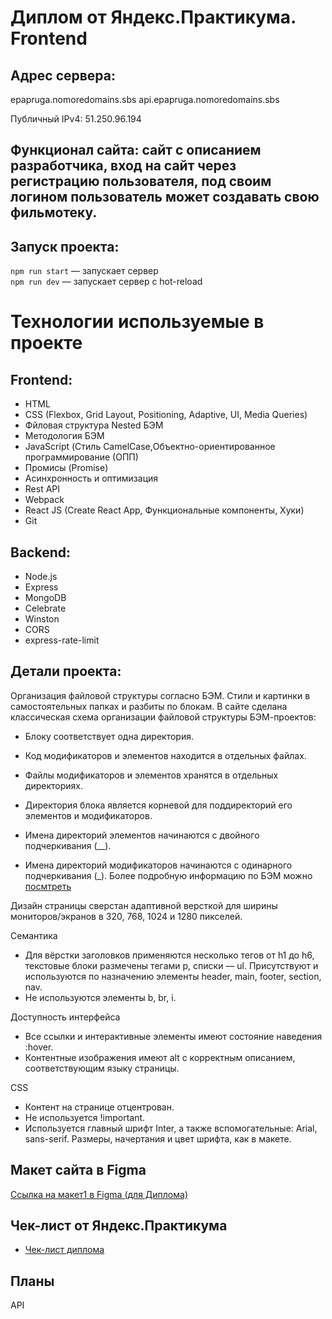 # Диплом от Яндекс.Практикума. Frontend

## Адрес сервера: 
epapruga.nomoredomains.sbs
api.epapruga.nomoredomains.sbs

Публичный IPv4: 51.250.96.194

## Функционал сайта: сайт с описанием разработчика, вход на сайт через регистрацию пользователя, под своим логином пользователь может создавать свою фильмотеку.

## Запуск проекта:
`npm run start` — запускает сервер   
`npm run dev` — запускает сервер с hot-reload

# Технологии используемые в проекте
## Frontend:
- HTML
- CSS (Flexbox, Grid Layout, Positioning, Adaptive, UI, Media Queries)
- Фйловая структура Nested БЭМ
- Методология БЭМ
- JavaScript (Стиль CamelCase,Объектно-ориентированное программирование (ОПП)
- Промисы (Promise)
- Асинхронность и оптимизация
- Rest API
- Webpack
- React JS (Create React App, Функциональные компоненты, Хуки)
- Git

## Backend:
- Node.js
- Express
- MongoDB
- Сelebrate
- Winston
- CORS
- express-rate-limit

## Детали проекта:
Организация файловой структуры согласно БЭМ.
Стили и картинки в самостоятельных папках и разбиты по блокам.
В сайте сделана классическая схема организации файловой структуры БЭМ-проектов:

* Блоку соответствует одна директория.

* Код модификаторов и элементов находится в отдельных файлах.

* Файлы модификаторов и элементов хранятся в отдельных директориях.

* Директория блока является корневой для поддиректорий его элементов и модификаторов.

* Имена директорий элементов начинаются с двойного подчеркивания (__).

* Имена директорий модификаторов начинаются с одинарного подчеркивания (_).
Более подробную информацию по БЭМ можно [посмтреть](https://ru.bem.info/)


Дизайн страницы сверстан адаптивной версткой для ширины мониторов/экранов в 320, 768, 1024 и 1280 пикселей. 

Семантика
* Для вёрстки заголовков применяются несколько тегов от h1 до h6, текстовые блоки размечены тегами p, списки — ul. Присутствуют и используются по назначению элементы header, main, footer, section, nav.
* Не используются элементы b, br, i.


Доступность интерфейса
* Все ссылки и интерактивные элементы имеют состояние наведения :hover.
* Контентные изображения имеют alt с корректным описанием, соответствующим языку страницы.

CSS
* Контент на странице отцентрован.
* Не используется !important.
* Используется главный шрифт Inter, а также вспомогательные: Arial, sans-serif. Размеры, начертания и цвет шрифта, как в макете.

## Макет сайта в Figma
[Ссылка на макет1 в Figma (для Диплома)](https://www.figma.com/file/cASM20ikAsPlTi2doec68Q/Diploma)

## Чек-лист от Яндекс.Практикума
* [Чек-лист диплома](https://code.s3.yandex.net/web-developer/static/new-program/web-diploma-criteria-2.0/index.html) 

## Планы
API
